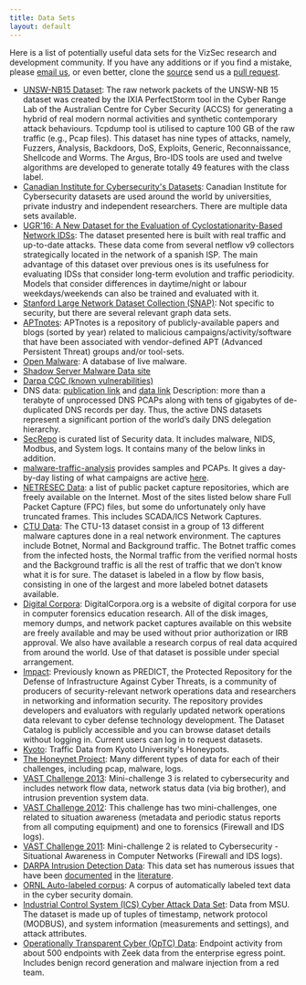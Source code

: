 ```yaml
---
title: Data Sets
layout: default
---
```


Here is a list of potentially useful data sets for the VizSec research and development community. If you have any additions or if you find a mistake, please [email us](info@vizsec.org), or even better, clone the [source](https://github.com/vizsec/vizsec.github.io) send us a [pull request](https://help.github.com/articles/about-pull-requests/).

* [UNSW-NB15 Dataset](https://www.unsw.adfa.edu.au/unsw-canberra-cyber/cybersecurity/ADFA-NB15-Datasets/): The raw network packets of the UNSW-NB 15 dataset was created by the IXIA PerfectStorm tool in the Cyber Range Lab of the Australian Centre for Cyber Security (ACCS) for generating a hybrid of real modern normal activities and synthetic contemporary attack behaviours. Tcpdump tool is utilised to capture 100 GB of the raw traffic (e.g., Pcap files). This dataset has nine types of attacks, namely, Fuzzers, Analysis, Backdoors, DoS, Exploits, Generic, Reconnaissance, Shellcode and Worms. The Argus, Bro-IDS tools are used and twelve algorithms are developed to generate totally 49 features with the class label.
* [Canadian Institute for Cybersecurity's Datasets](https://www.unb.ca/cic/datasets/index.html): Canadian Institute for Cybersecurity datasets are used around the world by universities, private industry and independent researchers. There are multiple data sets available.
* [UGR'16: A New Dataset for the Evaluation of Cyclostationarity-Based Network IDSs](https://nesg.ugr.es/nesg-ugr16): The dataset presented here is built with real traffic and up-to-date attacks. These data come from several netflow v9 collectors strategically located in the network of a spanish ISP. The main advantage of this dataset over previous ones is its usefulness for evaluating IDSs that consider long-term evolution and traffic periodicity. Models that consider differences in daytime/night or labour weekdays/weekends can also be trained and evaluated with it.
* [Stanford Large Network Dataset Collection (SNAP)](https://snap.stanford.edu/data/index.html): Not specific to security, but there are several relevant graph data sets.
* [APTnotes](https://github.com/aptnotes/data): APTnotes is a repository of publicly-available papers and blogs (sorted by year) related to malicious campaigns/activity/software that have been associated with vendor-defined APT (Advanced Persistent Threat) groups and/or tool-sets.
* [Open Malware](http://www.offensivecomputing.net/): A database of live malware.
* [Shadow Server Malware Data site](https://www.shadowserver.org/wiki/)
* [Darpa CGC (known vulnerabilities)](https://github.com/CyberGrandChallenge/samples)
* DNS data: [publication link](http://link.springer.com/chapter/10.1007/978-3-319-45719-2_9/fulltext.html) and [data link](https://www.activednsproject.org/) Description: more than a terabyte of unprocessed DNS PCAPs along with tens of gigabytes of de-duplicated DNS records per day. Thus, the active DNS datasets represent a significant portion of the world’s daily DNS delegation hierarchy.
* [SecRepo](http://www.secrepo.com/) is curated list of Security data. It includes malware, NIDS,  Modbus, and System logs. It contains many of the below links in addition.
* [malware-traffic-analysis](http://www.malware-traffic-analysis.net/) provides samples and PCAPs.  It gives a day-by-day listing of what campaigns are active [here](http://www.malware-traffic-analysis.net/2016/index.html).
* [NETRESEC Data](http://www.netresec.com/?page=PcapFiles): a list of public packet capture repositories, which are freely available on the Internet. Most of the sites listed below share Full Packet Capture (FPC) files, but some do unfortunately only have truncated frames. This includes SCADA/ICS Network Captures.
* [CTU Data](https://stratosphereips.org/category/dataset.html): The CTU-13 dataset consist in a group of 13 different malware captures done in a real network environment. The captures include Botnet, Normal and Background traffic. The Botnet traffic comes from the infected hosts, the Normal traffic from the verified normal hosts and the Background traffic is all the rest of traffic that we don’t know what it is for sure. The dataset is labeled in a flow by flow basis, consisting in one of the largest and more labeled botnet datasets available.
* [Digital Corpora](http://digitalcorpora.org/): DigitalCorpora.org is a website of digital corpora for use in computer forensics education research. All of the disk images, memory dumps, and network packet captures available on this website are freely available and may be used without prior authorization or IRB approval. We also have available a research corpus of real data acquired from around the world. Use of that dataset is possible under special arrangement.
* [Impact](http://www.impactcybertrust.org): Previously known as PREDICT, the Protected Repository for the Defense of Infrastructure Against Cyber Threats, is a community of producers of security-relevant network operations data and researchers in networking and information security. The repository provides developers and evaluators with regularly updated network operations data relevant to cyber defense technology development. The Dataset Catalog is publicly accessible and you can browse dataset details without logging in. Current users can log in to request datasets.
* [Kyoto](http://www.takakura.com/Kyoto_data/): Traffic Data from Kyoto University's Honeypots.
* [The Honeynet Project](http://honeynet.org/challenges): Many different types of data for each of their challenges, including pcap, malware, logs.
* [VAST Challenge 2013](http://vacommunity.org/VAST+Challenge+2013): Mini-challenge 3 is related to cybersecurity and includes network flow data, network status data (via big brother), and intrusion prevention system data.
* [VAST Challenge 2012](http://vacommunity.org/VAST+Challenge+2012): This challenge has two mini-challenges, one related to situation awareness (metadata and periodic status reports from all computing equipment) and one to forensics (Firewall and IDS logs).
* [VAST Challenge 2011](http://hcil2.cs.umd.edu/newvarepository/benchmarks.php#VAST2011http://hcil2.cs.umd.edu/newvarepository/VAST%20Challenge%202011/challenges/MC2%20-%20Computer%20Networking%20Operations/): Mini-challenge 2 is related to Cybersecurity -  Situational Awareness in Computer Networks (Firewall and IDS logs).
* [DARPA Intrusion Detection Data](http://www.ll.mit.edu/mission/communications/cyber/CSTcorpora/ideval/data/): This data set has numerous issues that have been [documented](http://www.kdnuggets.com/news/2007/n18/4i.html) in the [literature](https://www.cs.nmt.edu/~infosec/Critique%20on%20Testing%20IDS.pdf).
* [ORNL Auto-labeled corpus](https://github.com/stucco/auto-labeled-corpus): A corpus of automatically labeled text data in the cyber security domain.
* [Industrial Control System (ICS) Cyber Attack Data Set](http://www.ece.msstate.edu/wiki/index.php/ICS_Attack_Dataset): Data from MSU. The dataset is made up of tuples of timestamp, network protocol (MODBUS), and system information (measurements and settings), and attack attributes.
* [Operationally Transparent Cyber (OpTC) Data](https://github.com/FiveDirections/OpTC-data): Endpoint activity from about 500 endpoints with Zeek data from the enterprise egress point. Includes benign record generation and malware injection from a red team.
